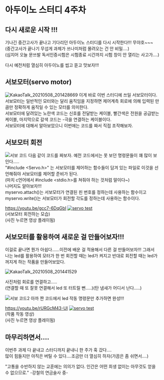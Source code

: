 아두이노 스터디 4주차
=========
다시 새로운 시작 !!!
--------
기나긴 중간고사가 끝나고 기다리던 아두이노 스터디를 다시 시작한다!!! 무야호~~~                         
(중간고사가 끝나기 무섭게 과제가 쓰나미처럼 몰려오는 건 안 비밀....)                      
(심지어 오늘 문쓰발 독서인증시험은 시험종료 시간까지 시험 창이 안 열리는 사고가....)                         
                        
다시 예전처럼 열심히 아두이노를 씹고 뜯고 맛보자!!!                         
                           
서보모터(servo motor)
-------
![KakaoTalk_20210508_201428669](https://user-images.githubusercontent.com/81175672/117537431-c0415c00-b03b-11eb-8ac8-42d1a0fca33d.jpg)
이게 바로 이번 스터디에 쓰일 서보모터이다. 서보모터는 일반적인 모터와는 달리 움직임을 지정하면 제어계측 회로에 의해 입력된 만큼만 정확하게 움직일 수 있는 모터를 의미한다.                
서보모터에 달려있는 노란색 코드는 신호를 전달받는 케이블, 빨간색은 전원을 공급받는 케이블, 마지막으로 갈색 코드는 -극을 연결하는 케이블이다.               
서보모터에 대해서 알아보았으니 이번에는 코드를 짜서 직접 조작해보자.                    

서보모터 회전
--------
![서보 코드](https://user-images.githubusercontent.com/81175672/117537560-d8fe4180-b03c-11eb-9612-121f1fe52ce2.JPG)
다음 같이 코드를 짜보자. 예전 코드에서는 못 보던 명령문들이 꽤 많이 보인다.....                     
"#include <Servo.h>" 는 서보모터를 제어하는 함수들이 담겨 있는 파일로 이것을 선언해줘야 서보모터를 제어할 준비가 된다.                          
(마치 c언어에서 #include <stdio.h>를 쳐줘야 하는 것처럼 말이다~)                           
나머지도 알아보자!!!                         
myservo.attach()는 서보모터가 연결된 핀 번호를 정하는데 사용하는 함수이고                 
myservo.write()는 서보모터가 회전할 각도를 정하는데 사용하는 함수이다.                 


https://youtu.be/gcc7-6DqGbI
[![servo test](https://img.youtube.com/vi/gcc7-6DqGbI/0.jpg)](https://www.youtube.com/watch?v=gcc7-6DqGbI)                                   
(서보모터 회전하는 모습)                      
(사진 누르면 영상 플레이됨)                       

서보모터를 활용하여 새로운 걸 만들어보자!!!
----------
이걸로 끝나면 뭔가 아쉽다......이전에 배운 걸 적용해서 다른 걸 만들어보자!!!
그래서 나는 led를 활용하여 모터가 한 번 회전할 때는 led가 켜지고 반대로 회전할 때는 led가 꺼지게 하는 작품을
만들어보았다.            


![KakaoTalk_20210508_201441529](https://user-images.githubusercontent.com/81175672/117538415-06e58500-b041-11eb-807c-7e715bcbf614.jpg)

사진처럼 회로를 연결하고.....                               
(연결할 때 또 잘못 연결해서 led 또 터트릴 뻔.....)(탄 냄새가 어디서 난다.....)

![서보 코드2](https://user-images.githubusercontent.com/81175672/117538480-55931f00-b041-11eb-9e54-a41e8fa72bf1.JPG)
아까 짠 코드에서 led 작동 명령문만 추가하면 완성!!!

https://youtu.be/rURGcM43-UI
[![servo test](https://img.youtube.com/vi/rURGcM43-UI/0.jpg)](https://www.youtube.com/watch?v=rURGcM43-UI)                                       
(작품 작동 영상)                     
(사진 누르면 영상 플레이됨)                                       

마무리하면서....
---------
이번주 과제 다 끝내고 스터디까지 끝내니 한 주가 훅 갔다....             
많이 힘들지만 아직은 버틸 수 있다....조금만 더 열심히 하자(가끔은 좀 쉬면서....)

"고통을 수반하지 않는 교훈에는 의의가 없다. 인간은 어떤 희생 없이는 아무것도 얻을 수 없으므로." -강철의 연금술사 중-


